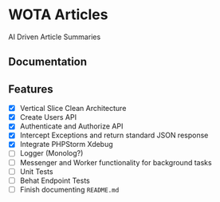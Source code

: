 # WOTA Articles

AI Driven Article Summaries

## Documentation

## Features

- [x] Vertical Slice Clean Architecture
- [x] Create Users API
- [x] Authenticate and Authorize API
- [x] Intercept Exceptions and return standard JSON response
- [x] Integrate PHPStorm Xdebug
- [ ] Logger (Monolog?)
- [ ] Messenger and Worker functionality for background tasks
- [ ] Unit Tests
- [ ] Behat Endpoint Tests
- [ ] Finish documenting `README.md`
